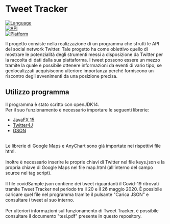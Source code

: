 

# Tweet Tracker
[![Language](https://img.shields.io/badge/Language-Java-brightgreen)](https://www.java.com/) <br>
[![API](https://img.shields.io/badge/Platform-JavaFX-red)](https://openjfx.io/) <br>
[![Platform](https://img.shields.io/badge/API-Twitter-blue)](https://developer.twitter.com/en)

Il progetto consiste nella realizzazione di un programma che sfrutti le API del social network Twitter. 
Tale progetto ha come obiettivo quello di mostrare le potenzialità degli strumenti messi a disposizione da Twitter per la raccolta di dati dalla sua piattaforma. 
I tweet possono essere un mezzo tramite la quale è possibile ottenere informazioni da eventi di vario tipo; se geolocalizzati acquisiscono ulteriore importanza perché forniscono un riscontro degli avvenimenti da una posizione precisa.

## Utilizzo programma
Il programma è stato scritto con openJDK14. <br>
Per il suo funzionamento è necessario importare le seguenti librerie:
- [JavaFX 15](https://gluonhq.com/products/javafx/)
- [Twitter4J](http://twitter4j.org/)
- [GSON](https://github.com/google/gson)
<br>
Le librerie di Google Maps e AnyChart sono già importate nei rispettivi file html. 
<br><br>
Inoltre è necessario inserire le proprie chiavi di Twitter nel file keys.json e la propria chiave di Google Maps nel file map.html (all'interno del campo source nel tag script).
<br><br>
Il file covidSample.json contiene dei tweet riguardanti il Covid-19 ritrovati tramite Tweet Tracker nel periodo tra il 20 e il 26 maggio 2020. 
È possibile caricare quel file nel programma tramite il pulsante "Carica JSON" e consultare i tweet al suo interno.
<br><br>
Per ulteriori informazioni sul funzionamento di Tweet Tracker, è possibile consultare il documento "tesi.pdf" presente in questo repository.
